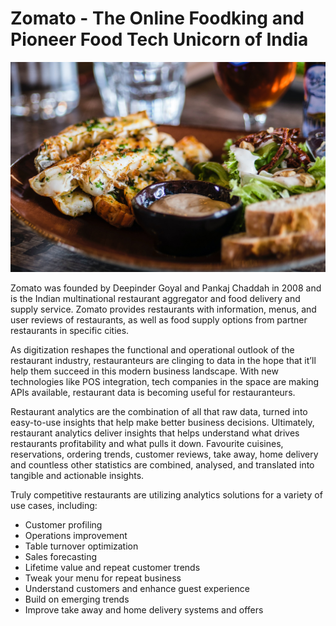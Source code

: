 # Zomato - The Online Foodking and Pioneer Food Tech Unicorn of India 

![Zomato](https://github.com/manaswikamila05/EDA/blob/main/Zomato%20Restaurants%20Data/Food.jpg)

Zomato was founded by Deepinder Goyal and Pankaj Chaddah in 2008 and is the Indian multinational restaurant aggregator and food delivery and supply service. Zomato provides restaurants with information, menus, and user reviews of restaurants, as well as food supply options from partner restaurants in specific cities.

As digitization reshapes the functional and operational outlook of the restaurant industry, restauranteurs are clinging to data in the hope that it’ll help them succeed in this modern business landscape. With new technologies like POS integration, tech companies in the space are making APIs available, restaurant data is becoming useful for restauranteurs. 

Restaurant analytics are the combination of all that raw data, turned into easy-to-use insights that help make better business decisions. Ultimately, restaurant analytics deliver insights that helps understand what drives restaurants profitability and what pulls it down. Favourite cuisines, reservations, ordering trends, customer reviews, take away, home delivery and countless other statistics are combined, analysed, and translated into tangible and actionable insights. 
 

Truly competitive restaurants are utilizing analytics solutions for a variety of use cases, including:
- Customer profiling
- Operations improvement
- Table turnover optimization
- Sales forecasting
- Lifetime value and repeat customer trends
- Tweak your menu for repeat business
- Understand customers and enhance guest experience
- Build on emerging trends
- Improve take away and home delivery systems and offers


